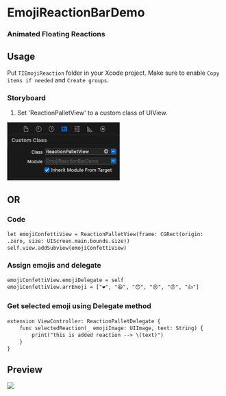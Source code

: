 # EmojiReactionBarDemo
### Animated Floating Reactions 

## Usage

Put `TIEmojiReaction` folder in your Xcode project. Make sure to enable `Copy items if needed` and `Create groups`.

### Storyboard

1. Set 'ReactionPalletView' to a custom class of UIView.

![Usage_1](https://github.com/kajalgondaliya/iOS_EmojiReactionBarDemo/blob/main/ReactionPallet.png)

## OR

### Code

```
let emojiConfettiView = ReactionPalletView(frame: CGRect(origin: .zero, size: UIScreen.main.bounds.size))
self.view.addSubview(emojiConfettiView)
```

### Assign emojis and delegate

```
emojiConfettiView.emojiDelegate = self
emojiConfettiView.arrEmoji = ["❤️", "😆", "😯", "😢", "😠", "👍"]
```

### Get selected emoji using Delegate method

```
extension ViewController: ReactionPalletDelegate {
    func selectedReaction(_ emojiImage: UIImage, text: String) {
        print("this is added reaction --> \(text)")
    }
}
```
## Preview
![](https://github.com/kajalgondaliya/iOS_EmojiReactionBarDemo/blob/main/Demo.gif)
